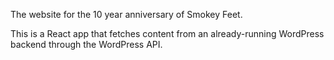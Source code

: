 The website for the 10 year anniversary of Smokey Feet.

This is a React app that fetches content from an already-running WordPress backend through the WordPress API.